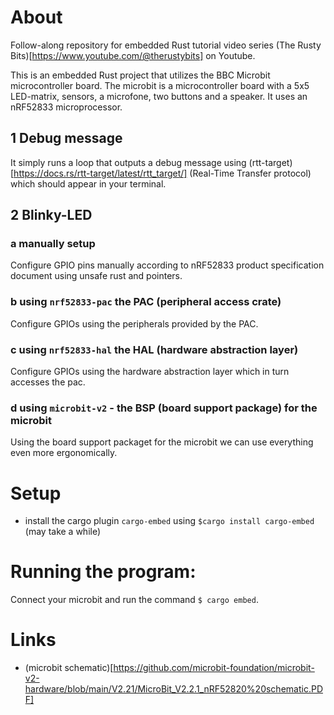 # About

Follow-along repository for embedded Rust tutorial video series (The Rusty Bits)[https://www.youtube.com/@therustybits] on Youtube.

This is an embedded Rust project that utilizes the BBC Microbit microcontroller board. The microbit is a microcontroller board with a 5x5 LED-matrix, sensors, a microfone, two buttons and a speaker. It uses an nRF52833 microprocessor. 

## 1 Debug message
It simply runs a loop that outputs a debug message using (rtt-target)[https://docs.rs/rtt-target/latest/rtt_target/] (Real-Time Transfer protocol) which should appear in your terminal.

## 2 Blinky-LED
### a manually setup
Configure GPIO pins manually according to nRF52833 product specification document using unsafe rust and pointers. 
### b using `nrf52833-pac` the PAC (peripheral access crate)
Configure GPIOs using the peripherals provided by the PAC.
### c using `nrf52833-hal` the HAL (hardware abstraction layer)
Configure GPIOs using the hardware abstraction layer which in turn accesses the pac.
### d using `microbit-v2` - the BSP (board support package) for the microbit
Using  the board support packaget for the microbit we can use everything even more ergonomically.

# Setup
- install the cargo plugin `cargo-embed` using `$cargo install cargo-embed` (may take a while)

# Running the program:
Connect your microbit and run the command `$ cargo embed`. 

# Links
- (microbit schematic)[https://github.com/microbit-foundation/microbit-v2-hardware/blob/main/V2.21/MicroBit_V2.2.1_nRF52820%20schematic.PDF]
